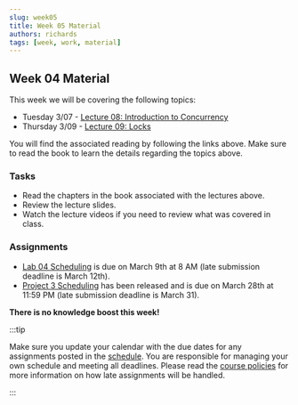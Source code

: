 ```yaml
---
slug: week05
title: Week 05 Material
authors: richards
tags: [week, work, material]
---
```


## Week 04 Material

This week we will be covering the following topics:

- Tuesday 3/07 - [Lecture 08: Introduction to Concurrency](pathname:///docs/lectures/intro-conc)
- Thursday 3/09 - [Lecture 09: Locks](pathname:///docs/lectures/locks)

You will find the associated reading by following the links above. Make sure to read the book to learn the details regarding the topics above.

### Tasks

- Read the chapters in the book associated with the lectures above.
- Review the lecture slides.
- Watch the lecture videos if you need to review what was covered in class.

### Assignments

- [Lab 04 Scheduling](pathname:///docs/labs/lab4) is due on March 9th at 8 AM (late submission deadline is March 12th).
- [Project 3 Scheduling](pathname:///docs/projects/scheduling) has been released and is due on March 28th at 11:59 PM (late submission deadline is March 31).

**There is no knowledge boost this week!**

:::tip

Make sure you update your calendar with the due dates for any assignments posted in the [schedule](pathname:///docs/information/schedule). You are responsible for managing your own schedule and meeting all deadlines. Please read the [course policies](pathname:///docs/information/syllabus/#assignment-submission) for more information on how late assignments will be handled.

:::
